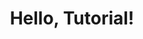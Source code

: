 ---
title: "Hello, Tutorial!"
output: 
  learnr::tutorial:
    progressive: true
    allow_skip: true
runtime: shiny_prerendered
---